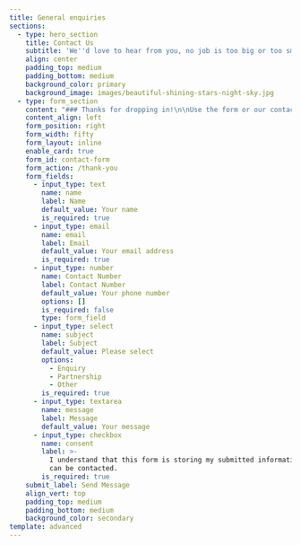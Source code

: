 ```yaml
---
title: General enquiries
sections:
  - type: hero_section
    title: Contact Us
    subtitle: 'We''d love to hear from you, no job is too big or too small!'
    align: center
    padding_top: medium
    padding_bottom: medium
    background_color: primary
    background_image: images/beautiful-shining-stars-night-sky.jpg
  - type: form_section
    content: "### Thanks for dropping in!\n\nUse the form or our contact details below and we'll come back with answers to any of your questions.\_\n\n​Email -\_<hello@glowletter.co>\n\nPhone -\_[02 8073 8373](tel:6180738373)\n\n### Want first dibs?\n\nIf you would like to ensure the availability\_of your letters please use our [booking form](https://www.glowletter.co/book.html) and we will reserve them for you\n\n\n\n### General Enquiry\n\nHead on over to our [FAQ](https://www.glowletter.co/faq) to see if we've got any of your questions already answered - or just give us a message in the form.\n\n\n\n### Want to know more...\n\nLooking to franchise? Want to join the team? Curious about our product? Just want to say hi? Send through a message and we'll get back to you ASAP\n\n\n\n\n\n\n"
    content_align: left
    form_position: right
    form_width: fifty
    form_layout: inline
    enable_card: true
    form_id: contact-form
    form_action: /thank-you
    form_fields:
      - input_type: text
        name: name
        label: Name
        default_value: Your name
        is_required: true
      - input_type: email
        name: email
        label: Email
        default_value: Your email address
        is_required: true
      - input_type: number
        name: Contact Number
        label: Contact Number
        default_value: Your phone number
        options: []
        is_required: false
        type: form_field
      - input_type: select
        name: subject
        label: Subject
        default_value: Please select
        options:
          - Enquiry
          - Partnership
          - Other
        is_required: true
      - input_type: textarea
        name: message
        label: Message
        default_value: Your message
      - input_type: checkbox
        name: consent
        label: >-
          I understand that this form is storing my submitted information so I
          can be contacted.
        is_required: true
    submit_label: Send Message
    align_vert: top
    padding_top: medium
    padding_bottom: medium
    background_color: secondary
template: advanced
---
```

